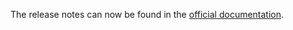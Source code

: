 The release notes can now be found in the [official documentation](https://gregsdennis.github.io/Manatee.Trello/release-notes).
